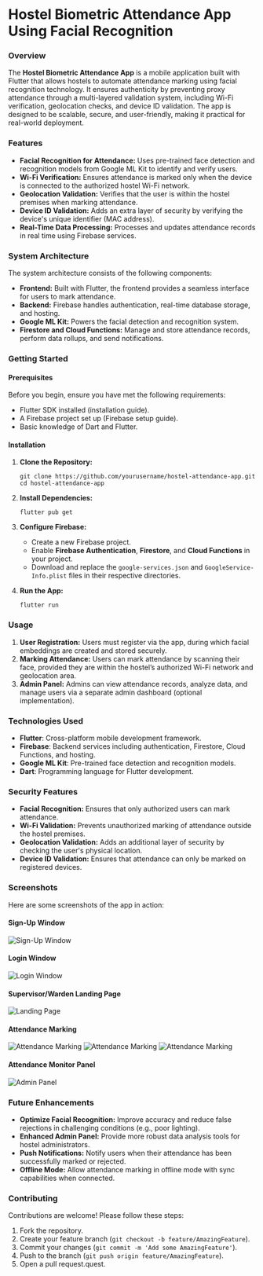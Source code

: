 
# Hostel Biometric Attendance App Using Facial Recognition

### Overview

The **Hostel Biometric Attendance App** is a mobile application built with Flutter that allows hostels to automate attendance marking using facial recognition technology. It ensures authenticity by preventing proxy attendance through a multi-layered validation system, including Wi-Fi verification, geolocation checks, and device ID validation. The app is designed to be scalable, secure, and user-friendly, making it practical for real-world deployment.

### Features

-   **Facial Recognition for Attendance:** Uses pre-trained face detection and recognition models from Google ML Kit to identify and verify users.
-   **Wi-Fi Verification:** Ensures attendance is marked only when the device is connected to the authorized hostel Wi-Fi network.
-   **Geolocation Validation:** Verifies that the user is within the hostel premises when marking attendance.
-   **Device ID Validation:** Adds an extra layer of security by verifying the device's unique identifier (MAC address).
-   **Real-Time Data Processing:** Processes and updates attendance records in real time using Firebase services.

### System Architecture

The system architecture consists of the following components:

-   **Frontend:** Built with Flutter, the frontend provides a seamless interface for users to mark attendance.
-   **Backend:** Firebase handles authentication, real-time database storage, and hosting.
-   **Google ML Kit:** Powers the facial detection and recognition system.
-   **Firestore and Cloud Functions:** Manage and store attendance records, perform data rollups, and send notifications.


### Getting Started

#### Prerequisites

Before you begin, ensure you have met the following requirements:

-   Flutter SDK installed (installation guide).
-   A Firebase project set up (Firebase setup guide).
-   Basic knowledge of Dart and Flutter.

#### Installation

1.  **Clone the Repository:**
    
    
    `git clone https://github.com/yourusername/hostel-attendance-app.git
    cd hostel-attendance-app` 
    
2.  **Install Dependencies:**
    

    
    `flutter pub get` 
    
3.  **Configure Firebase:**
    
    -   Create a new Firebase project.
    -   Enable **Firebase Authentication**, **Firestore**, and **Cloud Functions** in your project.
    -   Download and replace the `google-services.json` and `GoogleService-Info.plist` files in their respective directories.
4.  **Run the App:**
    
    
    `flutter run` 
    

### Usage

1.  **User Registration:** Users must register via the app, during which facial embeddings are created and stored securely.
2.  **Marking Attendance:** Users can mark attendance by scanning their face, provided they are within the hostel’s authorized Wi-Fi network and geolocation area.
3.  **Admin Panel:** Admins can view attendance records, analyze data, and manage users via a separate admin dashboard (optional implementation).

### Technologies Used

-   **Flutter**: Cross-platform mobile development framework.
-   **Firebase**: Backend services including authentication, Firestore, Cloud Functions, and hosting.
-   **Google ML Kit**: Pre-trained face detection and recognition models.
-   **Dart**: Programming language for Flutter development.

### Security Features

-   **Facial Recognition:** Ensures that only authorized users can mark attendance.
-   **Wi-Fi Validation:** Prevents unauthorized marking of attendance outside the hostel premises.
-   **Geolocation Validation:** Adds an additional layer of security by checking the user's physical location.
-   **Device ID Validation:** Ensures that attendance can only be marked on registered devices.
### Screenshots

Here are some screenshots of the app in action:

#### Sign-Up Window
![Sign-Up Window](Screenshots/Screenshot_20240821_003542.png)

#### Login Window
![Login Window](Screenshots/Screenshot_20240821_000244.png)

#### Supervisor/Warden Landing Page
![Landing Page](Screenshots/Screenshot_20240821_003748.png)

#### Attendance Marking
![Attendance Marking](Screenshots/Screenshot_20240821_003947.png)
![Attendance Marking](Screenshots/pic6.png)
![Attendance Marking](Screenshots/pic7.png)

#### Attendance Monitor Panel
![Admin Panel](Screenshots/pic8.png)


### Future Enhancements

-   **Optimize Facial Recognition:** Improve accuracy and reduce false rejections in challenging conditions (e.g., poor lighting).
-   **Enhanced Admin Panel:** Provide more robust data analysis tools for hostel administrators.
-   **Push Notifications:** Notify users when their attendance has been successfully marked or rejected.
-   **Offline Mode:** Allow attendance marking in offline mode with sync capabilities when connected.

### Contributing

Contributions are welcome! Please follow these steps:

1.  Fork the repository.
2.  Create your feature branch (`git checkout -b feature/AmazingFeature`).
3.  Commit your changes (`git commit -m 'Add some AmazingFeature'`).
4.  Push to the branch (`git push origin feature/AmazingFeature`).
5.  Open a pull request.quest.
